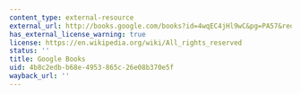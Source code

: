 ```yaml
---
content_type: external-resource
external_url: http://books.google.com/books?id=4wqEC4jHl9wC&pg=PA57&redir_esc=y#v=onepage&q&f=false
has_external_license_warning: true
license: https://en.wikipedia.org/wiki/All_rights_reserved
status: ''
title: Google Books
uid: 4b8c2edb-b68e-4953-865c-26e08b370e5f
wayback_url: ''
---
```

